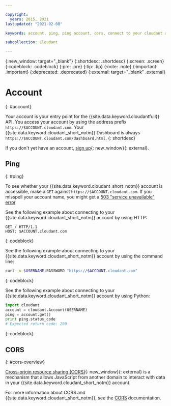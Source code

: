 ```yaml
---

copyright:
  years: 2015, 2021
lastupdated: "2021-02-08"

keywords: account, ping, ping account, cors, connect to your cloudant account

subcollection: Cloudant

---
```


{:new_window: target="_blank"}
{:shortdesc: .shortdesc}
{:screen: .screen}
{:codeblock: .codeblock}
{:pre: .pre}
{:tip: .tip}
{:note: .note}
{:important: .important}
{:deprecated: .deprecated}
{:external: target="_blank" .external}

<!-- Acrolinx: 2020-04-23 -->

# Account
{: #account}

Your account is your entry point for the {{site.data.keyword.cloudantfull}} API.
You access your account by using the address prefix
`https://$ACCOUNT.cloudant.com`.
Your {{site.data.keyword.cloudant_short_notm}} Dashboard is always
`https://$ACCOUNT.cloudant.com/dashboard.html`.
{: shortdesc}

If you don't yet have an account, [sign up](https://cloudant.com/sign-up/){: new_window}{: external}.

## Ping
{:  #ping}

To see whether your {{site.data.keyword.cloudant_short_notm}} account is accessible,
make a `GET` against `https://$ACCOUNT.cloudant.com`.
If you misspell your account name,
you might get a [503 "service unavailable" error](/docs/Cloudant?topic=Cloudant-http#http-status-codes).

See the following example about connecting to your {{site.data.keyword.cloudant_short_notm}} account by using HTTP:

```HTTP
GET / HTTP/1.1
HOST: $ACCOUNT.cloudant.com
```
{: codeblock}

See the following example about connecting to your {{site.data.keyword.cloudant_short_notm}} account by using the command line:

```sh
curl -u $USERNAME:PASSWORD "https://$ACCOUNT.cloudant.com"
```
{: codeblock}

<!--

*See the following example about connecting to your {{site.data.keyword.cloudant_short_notm}} account by using Javascript:*

```javascript
var nano = require('nano');
var account = nano("https://$USERNAME:$PASSWORD@$ACCOUNT.cloudant.com");
account.request(function (err, body) {
	if (!err) {
		console.log(body);
	}
});
```
{: codeblock}

-->

See the following example about connecting to your {{site.data.keyword.cloudant_short_notm}} account by using Python:

```python
import cloudant
account = cloudant.Account(USERNAME)
ping = account.get()
print ping.status_code
# Expected return code: 200
```
{: codeblock}

## CORS
{: #cors-overview}

[Cross-origin resource sharing (CORS)](http://www.w3.org/TR/cors/){: new_window}{: external} is a
mechanism that allows JavaScript from another domain to interact with data in
your {{site.data.keyword.cloudant_short_notm}} account.

For more information about CORS and {{site.data.keyword.cloudant_short_notm}}, see the [CORS](/docs/Cloudant?topic=Cloudant-cors#cors) documentation.
